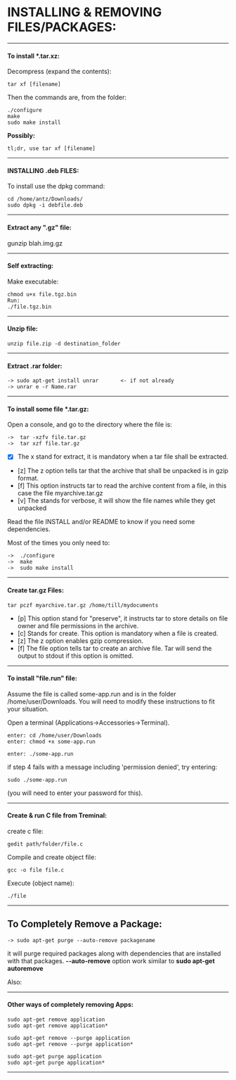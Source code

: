 # INSTALLING & REMOVING FILES/PACKAGES:


---
#### To install *.tar.xz:

Decompress (expand the contents):

	tar xf [filename]

Then the commands are, from the folder:

	./configure
	make
	sudo make install


**Possibly:**

	tl;dr, use tar xf [filename]



---
#### INSTALLING .deb FILES:

To install use the dpkg command:

	cd /home/antz/Downloads/
	sudo dpkg -i debfile.deb


---
#### Extract any ".gz" file:

gunzip blah.img.gz


---
#### Self extracting:

Make executable:

	chmod u+x file.tgz.bin
	Run:
	./file.tgz.bin


---
#### Unzip file:

	unzip file.zip -d destination_folder


---
#### Extract .rar folder:

	-> sudo apt-get install unrar		<- if not already
	-> unrar e -r Name.rar


---
#### To install some file *.tar.gz:

Open a console, and go to the directory where the file is:

	->  tar -xzfv file.tar.gz
	->  tar xzf file.tar.gz

* [x] The x stand for extract, it is mandatory when a tar file shall be extracted.
* [z] The z option tells tar that the archive that shall be unpacked is in gzip format.
* [f] This option instructs tar to read the archive content from a file, in this case the file myarchive.tar.gz
* [v] The stands for verbose, it will show the file names while they get unpacked

Read the file INSTALL and/or README to know if you need some dependencies.

Most of the times you only need to:

	->  ./configure
	->  make
	->  sudo make install


---
#### Create tar.gz Files:

	tar pczf myarchive.tar.gz /home/till/mydocuments

* [p] This option stand for "preserve", it instructs tar to store details on file owner and file permissions in the archive.
* [c] Stands for create. This option is mandatory when a file is created.
* [z] The z option enables gzip compression.
* [f] The file option tells tar to create an archive file. Tar will send the output to stdout if this option is omitted.


---
#### To install "file.run" file:

Assume the file is called some-app.run and is in the folder /home/user/Downloads. You will need to modify these instructions to fit your situation.

Open a terminal (Applications->Accessories->Terminal).

    enter: cd /home/user/Downloads
    enter: chmod +x some-app.run

    enter: ./some-app.run

if step 4 fails with a message including 'permission denied', try entering:

	sudo ./some-app.run 

(you will need to enter your password for this).


---
#### Create & run C file from Treminal:

create c file:

	gedit path/folder/file.c

Compile and create object file:

	gcc -o file file.c

Execute (object name):

	./file


---
## To Completely Remove a Package:


	-> sudo apt-get purge --auto-remove packagename

it will purge required packages along with dependencies that are installed 
with that packages. **--auto-remove** option work similar to  **sudo apt-get autoremove**

Also:

---
#### Other ways of completely removing Apps:

	sudo apt-get remove application
	sudo apt-get remove application*

	sudo apt-get remove --purge application
	sudo apt-get remove --purge application*

	sudo apt-get purge application
	sudo apt-get purge application*

---

